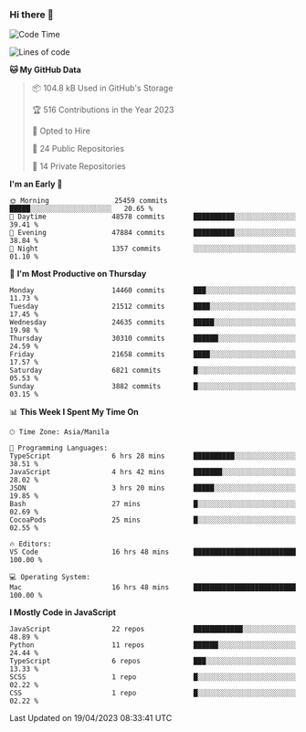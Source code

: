 ### Hi there 👋

<!--START_SECTION:waka-->
![Code Time](http://img.shields.io/badge/Code%20Time-204%20hrs%2059%20mins-blue)

![Lines of code](https://img.shields.io/badge/From%20Hello%20World%20I%27ve%20Written-56.9%20million%20lines%20of%20code-blue)

**🐱 My GitHub Data** 

> 📦 104.8 kB Used in GitHub's Storage 
 > 
> 🏆 516 Contributions in the Year 2023
 > 
> 💼 Opted to Hire
 > 
> 📜 24 Public Repositories 
 > 
> 🔑 14 Private Repositories 
 > 
**I'm an Early 🐤** 

```text
🌞 Morning                25459 commits       █████░░░░░░░░░░░░░░░░░░░░   20.65 % 
🌆 Daytime                48578 commits       ██████████░░░░░░░░░░░░░░░   39.41 % 
🌃 Evening                47884 commits       ██████████░░░░░░░░░░░░░░░   38.84 % 
🌙 Night                  1357 commits        ░░░░░░░░░░░░░░░░░░░░░░░░░   01.10 % 
```
📅 **I'm Most Productive on Thursday** 

```text
Monday                   14460 commits       ███░░░░░░░░░░░░░░░░░░░░░░   11.73 % 
Tuesday                  21512 commits       ████░░░░░░░░░░░░░░░░░░░░░   17.45 % 
Wednesday                24635 commits       █████░░░░░░░░░░░░░░░░░░░░   19.98 % 
Thursday                 30310 commits       ██████░░░░░░░░░░░░░░░░░░░   24.59 % 
Friday                   21658 commits       ████░░░░░░░░░░░░░░░░░░░░░   17.57 % 
Saturday                 6821 commits        █░░░░░░░░░░░░░░░░░░░░░░░░   05.53 % 
Sunday                   3882 commits        █░░░░░░░░░░░░░░░░░░░░░░░░   03.15 % 
```


📊 **This Week I Spent My Time On** 

```text
🕑︎ Time Zone: Asia/Manila

💬 Programming Languages: 
TypeScript               6 hrs 28 mins       ██████████░░░░░░░░░░░░░░░   38.51 % 
JavaScript               4 hrs 42 mins       ███████░░░░░░░░░░░░░░░░░░   28.02 % 
JSON                     3 hrs 20 mins       █████░░░░░░░░░░░░░░░░░░░░   19.85 % 
Bash                     27 mins             █░░░░░░░░░░░░░░░░░░░░░░░░   02.69 % 
CocoaPods                25 mins             █░░░░░░░░░░░░░░░░░░░░░░░░   02.55 % 

🔥 Editors: 
VS Code                  16 hrs 48 mins      █████████████████████████   100.00 % 

💻 Operating System: 
Mac                      16 hrs 48 mins      █████████████████████████   100.00 % 
```

**I Mostly Code in JavaScript** 

```text
JavaScript               22 repos            ████████████░░░░░░░░░░░░░   48.89 % 
Python                   11 repos            ██████░░░░░░░░░░░░░░░░░░░   24.44 % 
TypeScript               6 repos             ███░░░░░░░░░░░░░░░░░░░░░░   13.33 % 
SCSS                     1 repo              █░░░░░░░░░░░░░░░░░░░░░░░░   02.22 % 
CSS                      1 repo              █░░░░░░░░░░░░░░░░░░░░░░░░   02.22 % 
```




 Last Updated on 19/04/2023 08:33:41 UTC
<!--END_SECTION:waka-->
